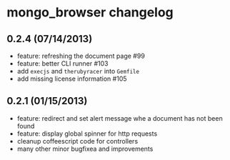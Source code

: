 # mongo_browser changelog

## 0.2.4 (07/14/2013)

* feature: refreshing the document page #99
* feature: better CLI runner #103
* add `execjs` and `therubyracer` into `Gemfile`
* add missing license information #105

## 0.2.1 (01/15/2013)

* feature: redirect and set alert message whe a document has not been found
* feature: display global spinner for http requests
* cleanup coffeescript code for controllers
* many other minor bugfixea and improvements
